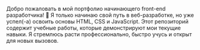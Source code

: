 Добро пожаловать в мой портфолио начинающего front-end разработчика! 🚀 Я только начинаю свой путь в веб-разработке, но уже успел(-а) освоить основы HTML, CSS и JavaScript. Этот репозиторий содержит учебные работы, которые демонстрируют мои текущие навыки. Я стремлюсь расти профессионально, быстро учусь и открыт для новых вызовов.
